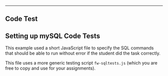 ----------

## Code Test



## Setting up mySQL Code Tests

This example used a short JavaScript file to specify the SQL commands that should be able to run without error if the student did the task correctly.

This file uses a more generic testing script `fw-sqltests.js` (which you are free to copy and use for your assignments).